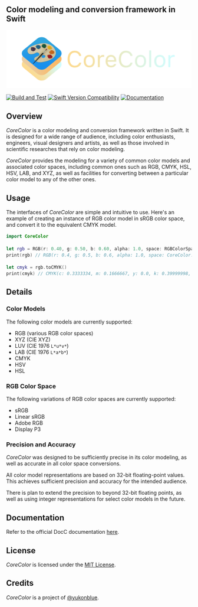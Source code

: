 ## Color modeling and conversion framework in Swift
<img src="Sources/CoreColor/CoreColor.docc/Resources/logo@2x.png" alt="CoreColor">

[![Build and Test](https://github.com/yukonblue/CoreColor/actions/workflows/swift.yml/badge.svg)](https://github.com/yukonblue/CoreColor/actions/workflows/swift.yml)
[![Swift Version Compatibility](https://img.shields.io/endpoint?url=https%3A%2F%2Fswiftpackageindex.com%2Fapi%2Fpackages%2Fyukonblue%2FCoreColor%2Fbadge%3Ftype%3Dswift-versions)](https://swiftpackageindex.com/yukonblue/CoreColor)
[![Documentation](https://img.shields.io/badge/documentation-main-blue)](https://swiftpackageindex.com/yukonblue/CoreColor/main/documentation/corecolor)


## Overview

*CoreColor* is a color modeling and conversion framework written in Swift.
It is designed for a wide range of audience, including color enthusiasts,
engineers, visual designers and artists, as well as those involved in
scientific researches that rely on color modeling.

*CoreColor* provides the modeling for a variety of common color models
and associated color spaces, including common ones such as
RGB, CMYK, HSL, HSV, LAB, and XYZ, as well as facilities
for converting between a particular color model to any of the other ones.


## Usage

The interfaces of *CoreColor* are simple and intuitive to use.
Here's an example of creating an instance of RGB color model
in sRGB color space, and convert it to the equivalent CMYK model.

```swift
import CoreColor

let rgb = RGB(r: 0.40, g: 0.50, b: 0.60, alpha: 1.0, space: RGBColorSpaces.sRGB)
print(rgb) // RGB(r: 0.4, g: 0.5, b: 0.6, alpha: 1.0, space: CoreColor.RGBColorSpace(...))

let cmyk = rgb.toCMYK()
print(cmyk) // CMYK(c: 0.3333334, m: 0.1666667, y: 0.0, k: 0.39999998, alpha: 1.0)
```


## Details

### Color Models

The following color models are currently supported:

- RGB (various RGB color spaces)
- XYZ (CIE XYZ)
- LUV (CIE 1976 `L*u*v*`)
- LAB (CIE 1976 `L*a*b*`)
- CMYK
- HSV
- HSL

### RGB Color Space

The following variations of RGB color spaces are currently supported:

- sRGB
- Linear sRGB
- Adobe RGB
- Display P3

### Precision and Accuracy

*CoreColor* was designed to be sufficiently precise in its color modeling,
as well as accurate in all color space conversions.

All color model representations are based on 32-bit floating-point values.
This achieves sufficient precision and accuracy for the intended audience.

There is plan to extend the precision to beyond 32-bit floating
points, as well as using integer representations for select color models in
the future.


## Documentation

Refer to the official DocC documentation [here](https://swiftpackageindex.com/yukonblue/CoreColor/main/documentation/corecolor).


## License

*CoreColor* is licensed under the [MIT License](https://choosealicense.com/licenses/mit/).


## Credits

*CoreColor* is a project of [@yukonblue](https://github.com/yukonblue).
